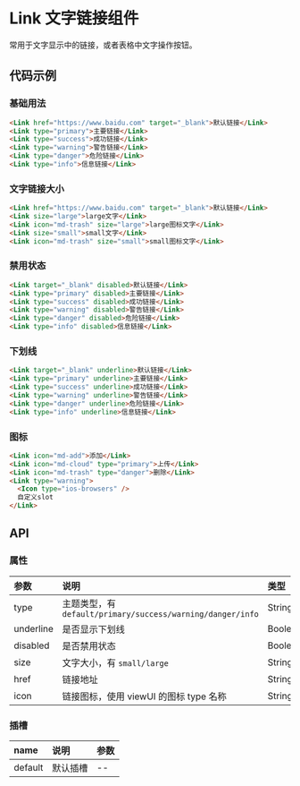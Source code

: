 # Link 文字链接组件

常用于文字显示中的链接，或者表格中文字操作按钮。

## 代码示例

### 基础用法

```html
<Link href="https://www.baidu.com" target="_blank">默认链接</Link>
<Link type="primary">主要链接</Link>
<Link type="success">成功链接</Link>
<Link type="warning">警告链接</Link>
<Link type="danger">危险链接</Link>
<Link type="info">信息链接</Link>
```

### 文字链接大小

```html
<Link href="https://www.baidu.com" target="_blank">默认链接</Link>
<Link size="large">large文字</Link>
<Link icon="md-trash" size="large">large图标文字</Link>
<Link size="small">small文字</Link>
<Link icon="md-trash" size="small">small图标文字</Link>
```

### 禁用状态

```html
<Link target="_blank" disabled>默认链接</Link>
<Link type="primary" disabled>主要链接</Link>
<Link type="success" disabled>成功链接</Link>
<Link type="warning" disabled>警告链接</Link>
<Link type="danger" disabled>危险链接</Link>
<Link type="info" disabled>信息链接</Link>
```

### 下划线

```html
<Link target="_blank" underline>默认链接</Link>
<Link type="primary" underline>主要链接</Link>
<Link type="success" underline>成功链接</Link>
<Link type="warning" underline>警告链接</Link>
<Link type="danger" underline>危险链接</Link>
<Link type="info" underline>信息链接</Link>
```

### 图标

```html
<Link icon="md-add">添加</Link>
<Link icon="md-cloud" type="primary">上传</Link>
<Link icon="md-trash" type="danger">删除</Link>
<Link type="warning">
  <Icon type="ios-browsers" />
  自定义slot
</Link>
```

## API

### 属性

| 参数      | 说明                                                       | 类型    | 默认值  |
| :-------- | :--------------------------------------------------------- | :------ | :-----: |
| type      | 主题类型，有 `default/primary/success/warning/danger/info` | String  | default |
| underline | 是否显示下划线                                             | Boolean |  false  |
| disabled  | 是否禁用状态                                               | Boolean |  false  |
| size      | 文字大小，有 `small/large`                                 | String  | default |
| href      | 链接地址                                                   | String  |   --    |
| icon      | 链接图标，使用 viewUI 的图标 type 名称                     | String  |   --    |

### 插槽

| name    | 说明     | 参数 |
| :------ | :------- | :--- |
| default | 默认插槽 | --   |
